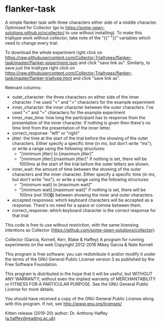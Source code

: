 <!--
    Collector (Garcia, Kornell, Kerr, Blake & Haffey)
    A program for running experiments on the web
    Copyright 2012-2016 Mikey Garcia & Nate Kornell


    This program is free software: you can redistribute it and/or modify
    it under the terms of the GNU General Public License version 3 as published by
    the Free Software Foundation.

    This program is distributed in the hope that it will be useful,
    but WITHOUT ANY WARRANTY; without even the implied warranty of
    MERCHANTABILITY or FITNESS FOR A PARTICULAR PURPOSE.  See the
    GNU General Public License for more details.

    You should have received a copy of the GNU General Public License
    along with this program.  If not, see <http://www.gnu.org/licenses/>

	Kitten release (2019) author: Dr. Anthony Haffey (a.haffey@reading.ac.uk)
-->
# flanker-task

A simple flanker task with three characters either side of a middle character. 
Optimised for Collector (go to https://some-open-solutions.github.io/ocollector/ to use without installing).
To make this trialtype work without collector, take note of the "{{" "}}" variables which need to change every trial.

To download the whole experiment right click on
https://raw.githubusercontent.com/Collector-Trialtypes/flanker-task/master/flanker-experiment.json
and click "save link as". 
Similarly, to save just the trialtype right click on 
https://raw.githubusercontent.com/Collector-Trialtypes/flanker-task/master/flanker-trialtype.html 
and click "save link as".

Relevant columns:
- outer_character: the three characters on either side of the inner character. I've used "<" and ">" characters for the example experiment
- inner_character: the inner character between the outer characters. I've used "<" and ">" characters for the example experiment
- inner_max_time: how long the participant has to response from the presentation of the inner character. If nothing is given then there's no time limit from the presentation of the inner letter.
- correct_response: "left" or "right"
- jitter: the time at the start of the trial before the showing of the outer characters. Either specify a specific time (in ms, but don't write "ms"), or write a range using the following structures:
  - "[minimum jitter] to [maximum jitter]"
  - "[minimum jitter]:[maximum jitter]"
  if nothing is set, there will be 1000ms at the start of the trial before the outer letters are shown.
- inner_wait: the amount of time between the showing of the outer characters and the inner character. Either specify a specific time (in ms, but don't write "ms"), or write a range using the following structures:
  - "[minimum wait] to [maximum wait]"
  - "[minimum wait]:[maximum wait]"
  if nothing is set, there will be 100ms (not 100<ins>**0**</ins>) between showing the inner and outer characters.
- accepted responses: which keyboard characters will be accepted as a response. There's no need for a space or comma between them.
- correct_response: which keyboard character is the correct response for that trial

This code is free to use without restriction, with the same licensing intentions as Collector (https://github.com/some-open-solutions/collector):

Collector (Garcia, Kornell, Kerr, Blake & Haffey)
A program for running experiments on the web
Copyright 2012-2016 Mikey Garcia & Nate Kornell


This program is free software: you can redistribute it and/or modify
it under the terms of the GNU General Public License version 3 as published by
the Free Software Foundation.

This program is distributed in the hope that it will be useful,
but WITHOUT ANY WARRANTY; without even the implied warranty of
MERCHANTABILITY or FITNESS FOR A PARTICULAR PURPOSE.  See the
GNU General Public License for more details.

You should have received a copy of the GNU General Public License
along with this program.  If not, see <http://www.gnu.org/licenses/>

Kitten release (2019-20) author: Dr. Anthony Haffey (a.haffey@reading.ac.uk)
